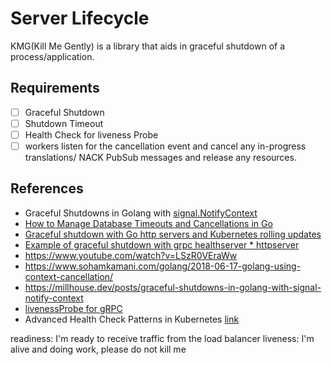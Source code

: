 # Server Lifecycle

KMG(Kill Me Gently) is a library that aids in graceful shutdown of a process/application.

## Requirements

- [ ] Graceful Shutdown
- [ ] Shutdown Timeout
- [ ] Health Check for liveness Probe
- [ ] workers listen for the cancellation event and cancel any in-progress translations/ NACK PubSub messages and release any resources. 
## References

- Graceful Shutdowns in Golang with [signal.NotifyContext](https://millhouse.dev/posts/graceful-shutdowns-in-golang-with-signal-notify-context)
- [How to Manage Database Timeouts and Cancellations in Go](https://www.alexedwards.net/blog/how-to-manage-database-timeouts-and-cancellations-in-go)
- [Graceful shutdown with Go http servers and Kubernetes rolling updates](https://medium.com/over-engineering/graceful-shutdown-with-go-http-servers-and-kubernetes-rolling-updates-6697e7db17cf)
- [Example of graceful shutdown with grpc healthserver * httpserver](https://gist.github.com/akhenakh/38dbfea70dc36964e23acc19777f3869)
- https://www.youtube.com/watch?v=LSzR0VEraWw
- https://www.sohamkamani.com/golang/2018-06-17-golang-using-context-cancellation/
- https://millhouse.dev/posts/graceful-shutdowns-in-golang-with-signal-notify-context
- [livenessProbe for gRPC](https://codeburst.io/kubernetes-grpc-services-and-probes-by-example-1cb611da45ab)
- Advanced Health Check Patterns in Kubernetes [link](https://ahmet.im/blog/advanced-kubernetes-health-checks/)


readiness: I'm ready to receive traffic from the load balancer
liveness: I'm alive and doing work, please do not kill me
